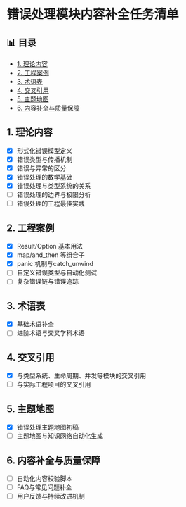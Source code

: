 ﻿# 错误处理模块内容补全任务清单


## 📊 目录

- [1. 理论内容](#1-理论内容)
- [2. 工程案例](#2-工程案例)
- [3. 术语表](#3-术语表)
- [4. 交叉引用](#4-交叉引用)
- [5. 主题地图](#5-主题地图)
- [6. 内容补全与质量保障](#6-内容补全与质量保障)


## 1. 理论内容

- [x] 形式化错误模型定义
- [x] 错误类型与传播机制
- [x] 错误与异常的区分
- [x] 错误处理的数学基础
- [x] 错误处理与类型系统的关系
- [ ] 错误处理的边界与极限分析
- [ ] 错误处理的工程最佳实践

## 2. 工程案例

- [x] Result/Option 基本用法
- [x] map/and_then 等组合子
- [x] panic 机制与catch_unwind
- [ ] 自定义错误类型与自动化测试
- [ ] 复杂错误链与错误追踪

## 3. 术语表

- [x] 基础术语补全
- [ ] 进阶术语与交叉学科术语

## 4. 交叉引用

- [x] 与类型系统、生命周期、并发等模块的交叉引用
- [ ] 与实际工程项目的交叉引用

## 5. 主题地图

- [x] 错误处理主题地图初稿
- [ ] 主题地图与知识网络自动化生成

## 6. 内容补全与质量保障

- [ ] 自动化内容校验脚本
- [ ] FAQ与常见问题补全
- [ ] 用户反馈与持续改进机制
